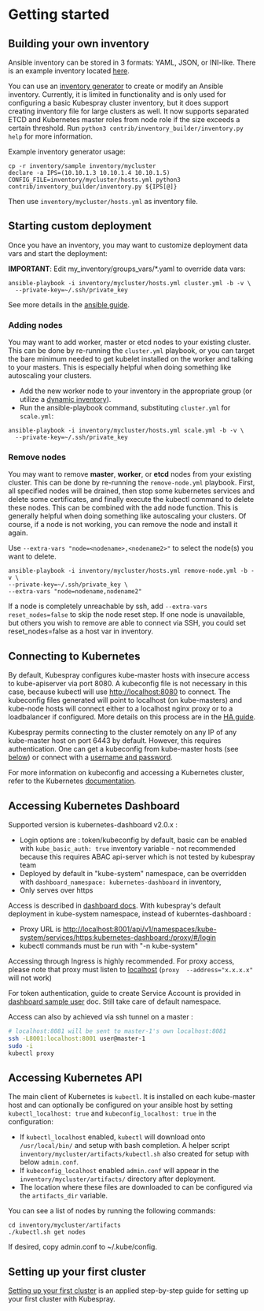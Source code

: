 # Getting started

## Building your own inventory

Ansible inventory can be stored in 3 formats: YAML, JSON, or INI-like. There is
an example inventory located
[here](https://github.com/kubernetes-sigs/kubespray/blob/master/inventory/sample/inventory.ini).

You can use an
[inventory generator](https://github.com/kubernetes-sigs/kubespray/blob/master/contrib/inventory_builder/inventory.py)
to create or modify an Ansible inventory. Currently, it is limited in
functionality and is only used for configuring a basic Kubespray cluster inventory, but it does
support creating inventory file for large clusters as well. It now supports
separated ETCD and Kubernetes master roles from node role if the size exceeds a
certain threshold. Run `python3 contrib/inventory_builder/inventory.py help` for more information.

Example inventory generator usage:

```ShellSession
cp -r inventory/sample inventory/mycluster
declare -a IPS=(10.10.1.3 10.10.1.4 10.10.1.5)
CONFIG_FILE=inventory/mycluster/hosts.yml python3 contrib/inventory_builder/inventory.py ${IPS[@]}
```

Then use `inventory/mycluster/hosts.yml` as inventory file.

## Starting custom deployment

Once you have an inventory, you may want to customize deployment data vars
and start the deployment:

**IMPORTANT**: Edit my\_inventory/groups\_vars/\*.yaml to override data vars:

```ShellSession
ansible-playbook -i inventory/mycluster/hosts.yml cluster.yml -b -v \
  --private-key=~/.ssh/private_key
```

See more details in the [ansible guide](/docs/ansible.md).

### Adding nodes

You may want to add worker, master or etcd nodes to your existing cluster. This can be done by re-running the `cluster.yml` playbook, or you can target the bare minimum needed to get kubelet installed on the worker and talking to your masters. This is especially helpful when doing something like autoscaling your clusters.

- Add the new worker node to your inventory in the appropriate group (or utilize a [dynamic inventory](https://docs.ansible.com/ansible/intro_dynamic_inventory.html)).
- Run the ansible-playbook command, substituting `cluster.yml` for `scale.yml`:

```ShellSession
ansible-playbook -i inventory/mycluster/hosts.yml scale.yml -b -v \
  --private-key=~/.ssh/private_key
```

### Remove nodes

You may want to remove **master**, **worker**, or **etcd** nodes from your
existing cluster. This can be done by re-running the `remove-node.yml`
playbook. First, all specified nodes will be drained, then stop some
kubernetes services and delete some certificates,
and finally execute the kubectl command to delete these nodes.
This can be combined with the add node function. This is generally helpful
when doing something like autoscaling your clusters. Of course, if a node
is not working, you can remove the node and install it again.

Use `--extra-vars "node=<nodename>,<nodename2>"` to select the node(s) you want to delete.

```ShellSession
ansible-playbook -i inventory/mycluster/hosts.yml remove-node.yml -b -v \
--private-key=~/.ssh/private_key \
--extra-vars "node=nodename,nodename2"
```

If a node is completely unreachable by ssh, add `--extra-vars reset_nodes=false`
to skip the node reset step. If one node is unavailable, but others you wish
to remove are able to connect via SSH, you could set reset_nodes=false as a host
var in inventory.

## Connecting to Kubernetes

By default, Kubespray configures kube-master hosts with insecure access to
kube-apiserver via port 8080. A kubeconfig file is not necessary in this case,
because kubectl will use <http://localhost:8080> to connect. The kubeconfig files
generated will point to localhost (on kube-masters) and kube-node hosts will
connect either to a localhost nginx proxy or to a loadbalancer if configured.
More details on this process are in the [HA guide](/docs/ha-mode.md).

Kubespray permits connecting to the cluster remotely on any IP of any
kube-master host on port 6443 by default. However, this requires
authentication. One can get a kubeconfig from kube-master hosts
(see [below](#accessing-kubernetes-api)) or connect with a [username and password](/docs/vars.md#user-accounts).

For more information on kubeconfig and accessing a Kubernetes cluster, refer to
the Kubernetes [documentation](https://kubernetes.io/docs/tasks/access-application-cluster/configure-access-multiple-clusters/).

## Accessing Kubernetes Dashboard

Supported version is kubernetes-dashboard v2.0.x :

- Login options are : token/kubeconfig by default, basic can be enabled with `kube_basic_auth: true` inventory variable - not recommended because this requires ABAC api-server which is not tested by kubespray team
- Deployed by default in "kube-system" namespace, can be overridden with `dashboard_namespace: kubernetes-dashboard` in inventory,
- Only serves over https

Access is described in [dashboard docs](https://github.com/kubernetes/dashboard/tree/master/docs/user/accessing-dashboard). With kubespray's default deployment in kube-system namespace, instead of kuberntes-dashboard :

- Proxy URL is <http://localhost:8001/api/v1/namespaces/kube-system/services/https:kubernetes-dashboard:/proxy/#/login>
- kubectl commands must be run with "-n kube-system"

Accessing through Ingress is highly recommended. For proxy access, please note that proxy must listen to [localhost](https://github.com/kubernetes/dashboard/issues/692#issuecomment-220492484) (`proxy  --address="x.x.x.x"` will not work)

For token authentication, guide to create Service Account is provided in [dashboard sample user](https://github.com/kubernetes/dashboard/blob/master/docs/user/access-control/creating-sample-user.md) doc. Still take care of default namespace.

Access can also by achieved via ssh tunnel on a master :

```bash
# localhost:8081 will be sent to master-1's own localhost:8081
ssh -L8001:localhost:8001 user@master-1
sudo -i
kubectl proxy
```

## Accessing Kubernetes API

The main client of Kubernetes is `kubectl`. It is installed on each kube-master
host and can optionally be configured on your ansible host by setting
`kubectl_localhost: true` and `kubeconfig_localhost: true` in the configuration:

- If `kubectl_localhost` enabled, `kubectl` will download onto `/usr/local/bin/` and setup with bash completion. A helper script `inventory/mycluster/artifacts/kubectl.sh` also created for setup with below `admin.conf`.
- If `kubeconfig_localhost` enabled `admin.conf` will appear in the `inventory/mycluster/artifacts/` directory after deployment.
- The location where these files are downloaded to can be configured via the `artifacts_dir` variable.

You can see a list of nodes by running the following commands:

```ShellSession
cd inventory/mycluster/artifacts
./kubectl.sh get nodes
```

If desired, copy admin.conf to ~/.kube/config.

## Setting up your first cluster

[Setting up your first cluster](/docs/setting-up-your-first-cluster.md) is an
 applied step-by-step guide for setting up your first cluster with Kubespray.
